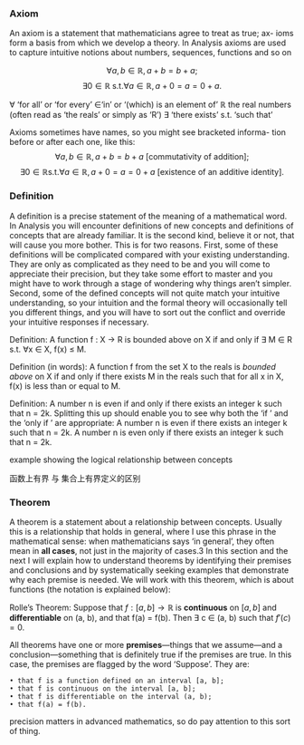 
### Axiom

An axiom is a statement that mathematicians agree to treat as true; ax-
ioms form a basis from which we develop a theory. In Analysis axioms
are used to capture intuitive notions about numbers, sequences, functions
and so on

$$
\forall a,b \in \mathbb{R}, a+b = b+a ;
$$
$$
\exists 0 \in \mathbb{R} \; \mathrm{s.t.} \forall a \in \mathbb{R} , a+0 = a = 0+a.
$$

∀ ‘for all’ or ‘for every’
∈‘in’ or ‘(which) is an element of’
${\mathbb{R}}$ the real numbers (often read as ‘the reals’ or simply as ‘R’)
∃ ‘there exists’
s.t. ‘such that’

Axioms sometimes have names, so you might see bracketed informa-
tion before or after each one, like this:
$$∀a, b ∈ \mathbb{R}, a + b = b + a \text{  [commutativity of addition]};$$
$$∃ 0 ∈ \mathbb{R} \mathrm{s.t.} ∀a ∈ \mathbb{R}, a + 0 = a = 0 + a \text{    [existence of an additive identity]}.$$

### Definition
A definition is a precise statement of the meaning of a mathematical word. In Analysis you will encounter definitions of new concepts and definitions of concepts that are already familiar. It is the second kind, believe it or not, that will cause you more bother. This is for two reasons. First, some of these definitions will be complicated compared with your existing understanding. They are only as complicated as they need to be and you will come to appreciate their precision, but they take some effort to master and you might have to work through a stage of wondering why things aren’t simpler. Second, some of the defined concepts will not quite match your intuitive understanding, so your intuition and the formal theory will occasionally tell you different things, and you will have to sort out the conflict and override your intuitive responses if necessary.

Definition: A function f : X → R is bounded above on X if and only if
∃ M ∈ R s.t. ∀x ∈ X, f(x) ≤ M.

Definition (in words): A function f from the set X to the reals is
*bounded above* on X if and only if there exists M in the reals
such that for all x in X, f(x) is less than or equal to M.


Definition: A number n is even if and only if there exists an integer k such that n = 2k.
Splitting this up should enable you to see why both the ‘if ’ and the ‘only if ’ are appropriate:
A number n is even if there exists an integer k such that n = 2k.
A number n is even only if there exists an integer k such that n = 2k.

example showing the logical relationship between concepts

函数上有界 与 集合上有界定义的区别



### Theorem

A theorem is a statement about a relationship between concepts. Usually this is a relationship that holds in general, where I use this phrase in the mathematical sense: when mathematicians says ‘in general’, they often mean in **all cases**, not just in the majority of cases.3 In this section and the next I will explain how to understand theorems by identifying their premises and conclusions and by systematically seeking examples that demonstrate why each premise is needed. We will work with this theorem, which is about functions (the notation is explained below):

Rolle’s Theorem:
Suppose that $f : [a, b] → \mathbb{R}$ is **continuous** on $[a, b]$ and **differentiable** on
(a, b), and that f(a) = f(b). Then ∃ c ∈ (a, b) such that $f'(c) = 0$.

All theorems have one or more **premises**—things that we assume—and
a conclusion—something that is definitely true if the premises are true. In
this case, the premises are flagged by the word ‘Suppose’. They are:

	• that f is a function defined on an interval [a, b];
	• that f is continuous on the interval [a, b];
	• that f is differentiable on the interval (a, b);
	• that f(a) = f(b).

precision matters in advanced mathematics, so do pay
attention to this sort of thing.

